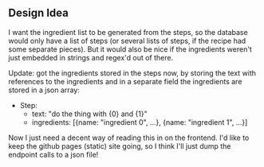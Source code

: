 ## Design Idea
I want the ingredient list to be generated from the steps, so the database would only have a list of steps (or several
lists of steps, if the recipe had some separate pieces). But it would also be nice if the ingredients weren't just
embedded in strings and regex'd out of there.

Update: got the ingredients stored in the steps now, by storing the text with references
to the ingredients and in a separate field the ingredients are stored in a json array:
- Step:
  - text: "do the thing with {0} and {1}"
  - ingredients: [{name: "ingredient 0", ...}, {name: "ingredient 1", ...}]

Now I just need a decent way of reading this in on the frontend. I'd like to keep the github pages
(static) site going, so I think I'll just dump the endpoint calls to a json file!